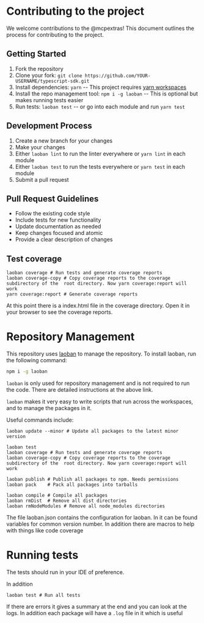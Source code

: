 # Contributing to the project


We welcome contributions to the @mcpextras! This document outlines the process for contributing to the project.

## Getting Started

1. Fork the repository
2. Clone your fork: `git clone https://github.com/YOUR-USERNAME/typescript-sdk.git`
3. Install dependencies: `yarn`                           -- This project requires [yarn workspaces](https://yarnpkg.com/features/workspaces) 
4. Install the repo management tool: `npm i -g laoban`    -- This is optional but makes running tests easier
5. Run tests: `laoban test`                               -- or go into each module and run `yarn test`

## Development Process

1. Create a new branch for your changes
2. Make your changes
3. Either `laoban lint` to run the linter everywhere or `yarn lint` in each module
4. Either `laoban test` to run the tests everywhere or `yarn test` in each module
5. Submit a pull request

## Pull Request Guidelines

- Follow the existing code style
- Include tests for new functionality
- Update documentation as needed
- Keep changes focused and atomic
- Provide a clear description of changes


## Test coverage
```shell
laoban coverage # Run tests and generate coverage reports
laoban coverage-copy # Copy coverage reports to the coverage subdirectory of the  root directory. Now yarn coverage:report will work
yarn coverage:report # Generate coverage reports
```
At this point there is a index.html file in the coverage directory. Open it in your browser to see the coverage reports.

# Repository Management

This repository uses [laoban](https:/npmjs.com/package/laoban) to manage the repository.
To install laoban, run the following command:

```bash
npm i -g laoban
```

`laoban` is only used for repository management and is not required to run the code. There are detailed instructions
at the above link.

`laoban` makes it very easy to write scripts that run across the workspaces, and to manage the packages in it.

Useful commands include:
```shell
laoban update --minor # Update all packages to the latest minor version

laoban test
laoban coverage # Run tests and generate coverage reports
laoban coverage-copy # Copy coverage reports to the coverage subdirectory of the  root directory. Now yarn coverage:report will work

laoban publish # Publish all packages to npm. Needs permissions
laoban pack    # Pack all packages into tarballs

laoban compile # Compile all packages
laoban rmDist  # Remove all dist directories
laoban rmNodeModules # Remove all node_modules directories
```

The file laoban.json contains the configuration for laoban. In it can be found variables for common version number. In addition there are
macros to help with things like code coverage

# Running tests

The tests should run in your IDE of preference.

In addition
```shell
laoban test # Run all tests
```

If there are errors it gives a summary at the end and you can look at the logs. In addition each package will have a `.log` file in it which is useful